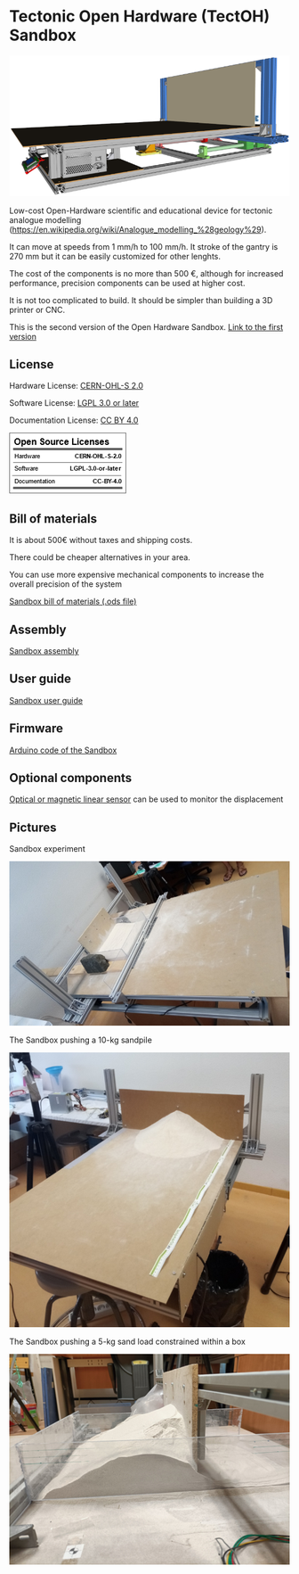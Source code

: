 # Tectonic Open Hardware (TectOH) Sandbox


![Sandbox CAD image](./imgs/cad_lateral_view_sm.png)

Low-cost Open-Hardware scientific and educational device for tectonic analogue modelling (https://en.wikipedia.org/wiki/Analogue_modelling_%28geology%29).

It can move at speeds from 1 mm/h to 100 mm/h. It stroke of the gantry is 270 mm but it can be easily customized for other lenghts.

The cost of the components is no more than 500 €, although for increased performance, precision components can be used at higher cost.

It is not too complicated to build. It should be simpler than building a 3D printer or CNC.



This is the second version of the Open Hardware Sandbox. [Link to the first version](https://github.com/URJCMakerGroup/TFG-Cristina-Fernandez) 

## License

Hardware License: [CERN-OHL-S 2.0](cern_ohl_s_v2.txt)

Software License: [LGPL 3.0 or later](License.md)

Documentation License: [CC BY 4.0](https://creativecommons.org/licenses/by/4.0/)

![licence summary](imgs/oshw_lic.png)


## Bill of materials

It is about 500€ without taxes and shipping costs.

There could be cheaper alternatives in your area.

You can use more expensive mechanical components to increase the overall precision of the system

[Sandbox bill of materials (.ods file)](tectoh_bom.ods)


## Assembly

[Sandbox assembly](./assembly/.)


## User guide

[Sandbox user guide](./userguide/.)

## Firmware
[Arduino code of the Sandbox](./firmware/.)

## Optional components

[Optical or magnetic linear sensor](./optional/.) can be used to monitor the displacement

## Pictures

Sandbox experiment

![Experiment](./imgs/foto_box.jpg)


The Sandbox pushing a 10-kg sandpile

![Picture 10-kg sandpile](./imgs/foto_sandpile.jpg)

The Sandbox pushing a 5-kg sand load constrained within a box

![Picture 5-kg box](./imgs/foto_5kg_box.jpg)



